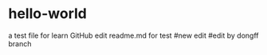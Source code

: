 # hello-world
 a test file for learn GitHub
 edit readme.md for test
 #new edit
 #edit by dongff branch
 #
